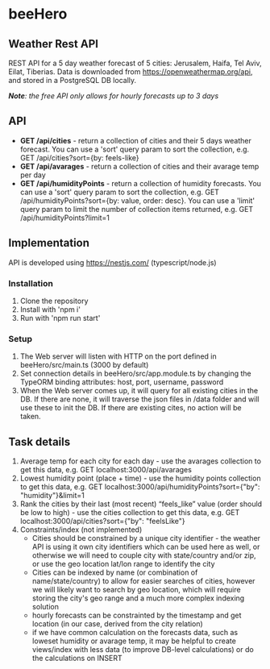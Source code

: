 # beeHero

## Weather Rest API

REST API for a 5 day weather forecast of 5 cities: Jerusalem, Haifa, Tel Aviv,
Eilat, Tiberias. Data is downloaded from https://openweathermap.org/api, and stored in a PostgreSQL DB locally.

_**Note**: the free API only allows for hourly forecasts up to 3 days_

## API

-   **GET /api/cities** - return a collection of cities and their 5 days weather forecast. You can use a 'sort' query param to sort the collection, e.g. GET /api/cities?sort={by: feels-like}
-   **GET /api/avarages** - return a collection of cities and their avarage temp per day
-   **GET /api/humidityPoints** - return a collection of humidity forecasts. You can use a 'sort' query param to sort the collection, e.g. GET /api/humidityPoints?sort={by: value, order: desc}. You can use a 'limit' query param to limit the number of collection items returned, e.g. GET /api/humidityPoints?limit=1

## Implementation

API is developed using https://nestjs.com/ (typescript/node.js)

### Installation

1. Clone the repository
2. Install with 'npm i'
3. Run with 'npm run start'

### Setup

1. The Web server will listen with HTTP on the port defined in beeHero/src/main.ts (3000 by default)
2. Set connection details in beeHero/src/app.module.ts by changing the TypeORM binding attributes: host, port, username, password
3. When the Web server comes up, it will query for all existing cities in the DB. If there are none, it will traverse the json files in /data folder and will use
   these to init the DB. If there are existing cites, no action will be taken.

## Task details

1. Average temp for each city for each day - use the avarages collection to get this data, e.g. GET localhost:3000/api/avarages
2. Lowest humidity point (place + time) - use the humidity points collection to get this data, e.g. GET localhost:3000/api/humidityPoints?sort={"by": "humidity"}&limit=1
3. Rank the cities by their last (most recent) “feels_like” value (order should be low to high) - use the cities collection to get this data, e.g. GET localhost:3000/api/cities?sort={"by": "feelsLike"}
4. Constraints/index (not implemented)
    - Cities should be constrained by a unique city identifier - the weather API is using it own city identifiers which can be used here as well, or otherwise we will need to couple city with state/country and/or zip, or use the geo location lat/lon range to identify the city
    - Cities can be indexed by name (or combination of name/state/country) to allow for easier searches of cities, however we will likely want to search by geo location, which will require storing the city's geo range and a much more complex indexing solution
    - hourly forecasts can be constrainted by the timestamp and get location (in our case, derived from the city relation)
    - if we have common calculation on the forecasts data, such as loweset humidity or avarage temp, it may be helpful to create views/index with less data (to improve DB-level calculations) or do the calculations on INSERT
